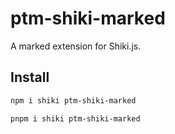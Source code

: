 # ptm-shiki-marked

A marked extension for Shiki.js.

## Install

```bash
npm i shiki ptm-shiki-marked
```

```bash
pnpm i shiki ptm-shiki-marked
```